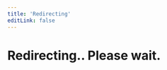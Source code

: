 ```yaml
---
title: 'Redirecting'
editLink: false
---
```


<script setup>
window.location.href = "https://auth.sidebase.io/resources/error-reference"
</script>

<h1 class="text-center">
  Redirecting.. Please wait.
</h1>
